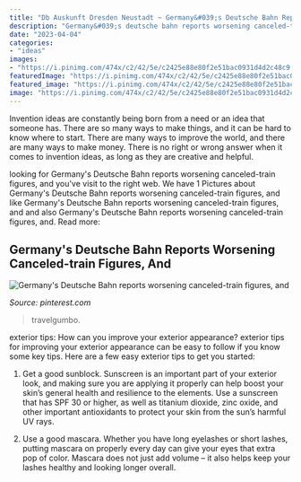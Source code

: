 ```yaml
---
title: "Db Auskunft Dresden Neustadt ~ Germany&#039;s Deutsche Bahn Reports Worsening Canceled-train Figures, And"
description: "Germany&#039;s deutsche bahn reports worsening canceled-train figures, and"
date: "2023-04-04"
categories:
- "ideas"
images:
- "https://i.pinimg.com/474x/c2/42/5e/c2425e88e80f2e51bac0931d4d2c48c9.jpg"
featuredImage: "https://i.pinimg.com/474x/c2/42/5e/c2425e88e80f2e51bac0931d4d2c48c9.jpg"
featured_image: "https://i.pinimg.com/474x/c2/42/5e/c2425e88e80f2e51bac0931d4d2c48c9.jpg"
image: "https://i.pinimg.com/474x/c2/42/5e/c2425e88e80f2e51bac0931d4d2c48c9.jpg"
---
```



Invention ideas are constantly being born from a need or an idea that someone has. There are so many ways to make things, and it can be hard to know where to start. There are many ways to improve the world, and there are many ways to make money. There is no right or wrong answer when it comes to invention ideas, as long as they are creative and helpful.

	

		
looking for Germany&#039;s Deutsche Bahn reports worsening canceled-train figures, and you've visit to the right web. We have 1 Pictures about Germany&#039;s Deutsche Bahn reports worsening canceled-train figures, and like Germany&#039;s Deutsche Bahn reports worsening canceled-train figures, and and also Germany&#039;s Deutsche Bahn reports worsening canceled-train figures, and. Read more:
		
    
## Germany&#039;s Deutsche Bahn Reports Worsening Canceled-train Figures, And

<img loading=lazy src="https://i.pinimg.com/474x/c2/42/5e/c2425e88e80f2e51bac0931d4d2c48c9.jpg" onerror="this.onerror=null;this.src='https://tse3.mm.bing.net/th?id=OIP.iqBvBlH2iYwOcu9DKlhE-gAAAA&amp;pid=15.1';" alt="Germany&#039;s Deutsche Bahn reports worsening canceled-train figures, and">

_Source: pinterest.com_

>travelgumbo. 

	

exterior tips: How can you improve your exterior appearance?
exterior tips for improving your exterior appearance can be easy to follow if you know some key tips. Here are a few easy exterior tips to get you started:
1. Get a good sunblock. Sunscreen is an important part of your exterior look, and making sure you are applying it properly can help boost your skin’s general health and resilience to the elements. Use a sunscreen that has SPF 30 or higher, as well as titanium dioxide, zinc oxide, and other important antioxidants to protect your skin from the sun’s harmful UV rays.

2. Use a good mascara. Whether you have long eyelashes or short lashes, putting mascara on properly every day can give your eyes that extra pop of color. Mascara does not just add volume – it also helps keep your lashes healthy and looking longer overall.

